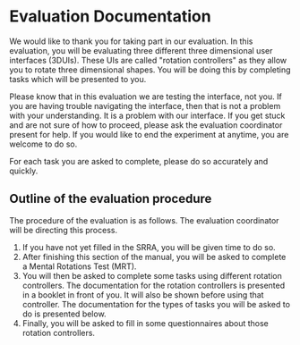 # Evaluation Documentation

We would like to thank you for taking part in our evaluation. In this evaluation, you will be evaluating three different three dimensional user interfaces (3DUIs). These UIs are called "rotation controllers" as they allow you to rotate three dimensional shapes. You will be doing this by completing tasks which will be presented to you.

Please know that in this evaluation we are testing the interface, not you. If you are having trouble navigating the interface, then that is not a problem with your understanding. It is a problem with our interface. If you get stuck and are not sure of how to proceed, please ask the evaluation coordinator present for help. If you would like to end the experiment at anytime, you are welcome to do so. 

For each task you are asked to complete, please do so accurately and quickly.

## Outline of the evaluation procedure

The procedure of the evaluation is as follows. The evaluation coordinator will be directing this process. 

1. If you have not yet filled in the SRRA, you will be given time to do so.
2. After finishing this section of the manual, you will be asked to complete a Mental Rotations Test (MRT).
3. You will then be asked to complete some tasks using different rotation controllers. The documentation for the rotation controllers is presented in a booklet in front of you. It will also be shown before using that controller. The documentation for the types of tasks you will be asked to do is presented below.
4. Finally, you will be asked to fill in some questionnaires about those rotation controllers.
